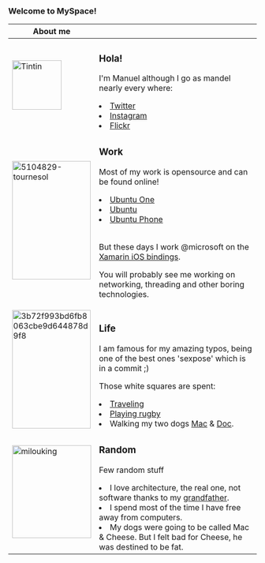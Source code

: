 ### Welcome to MySpace!

 About me |  |
-----------|-|
<img src="https://live.staticflickr.com/65535/50092416896_81358eea8b_m.jpg" width="100" height="100" alt="Tintin"> | <h3>Hola!</h3><p>I'm Manuel although I go as mandel nearly every where:</p><li><a href="https://twitter.com/mandel_macaque">Twitter</a></li><li><a href="https://www.instagram.com/mandel_macaque/?hl=en">Instagram</a></li><li><a href="https://www.flickr.com/photos/mandel_macaque/">Flickr</a></li>  
<img src="https://live.staticflickr.com/65535/50092370146_abb5d4f18d_m.jpg" width="159" height="240" alt="5104829-tournesol"></a> |<h3>Work</h3><p>Most of my work is opensource and can be found online!</p><li><a href="https://wiki.ubuntu.com/UbuntuOne">Ubuntu One</a></li><li><a href="https://ubuntu.com/">Ubuntu</a></li><li><a href="https://en.wikipedia.org/wiki/Ubuntu_Touch">Ubuntu Phone</a></li><br/><p>But these days I work @microsoft  on the <a href="https://github.com/xamarin/xamarin-macios">Xamarin iOS bindings</a>.</p><p>You will probably see me working on networking, threading and other boring technologies.</p>
<img src="https://live.staticflickr.com/65535/50091805763_4b408069ed_m.jpg" width="159" height="240" alt="3b72f993bd6fb8063cbe9d644878d9f8"> | <h3>Life</h3><p>I am famous for my amazing typos, being one of the best ones 'sexpose' which is in a commit ;)</p><p>Those white squares are spent:</p><li><a href="https://flic.kr/s/aHsk5hRMV6">Traveling</a></li><li><a href="http://liceo.com/">Playing rugby</a></li><li>Walking my two dogs <a href="https://flic.kr/p/2hUwpcR">Mac</a> & <a href="https://flic.kr/p/2hUwpfb">Doc</a>.</li>
<img src="https://live.staticflickr.com/65535/50091670163_a8a47bc210_m.jpg" width="160" height="188" alt="milouking"> | <h3>Random</h3><p>Few random stuff</p><li>I love architecture, the real one, not software thanks to my <a href="https://es.wikipedia.org/wiki/Francisco_Javier_S%C3%A1enz_de_Oiza">grandfather</a>.</li><li>I spend most of the time I have free away from computers.</li><li>My dogs were going to be called Mac & Cheese. But I felt bad for Cheese, he was destined to be fat.</li>
